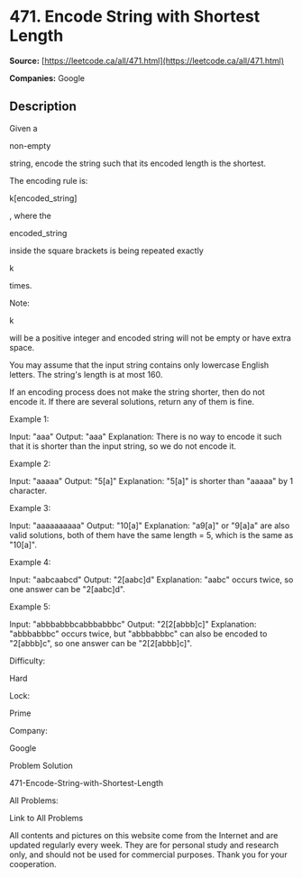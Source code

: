 # 471. Encode String with Shortest Length

**Source:** [https://leetcode.ca/all/471.html](https://leetcode.ca/all/471.html)

**Companies:** Google

## Description

Given a

non-empty

string, encode the string such that its encoded length is the
        shortest.

The encoding rule is:

k[encoded_string]

, where the

encoded_string

inside
        the square brackets is being repeated exactly

k

times.

Note:

k

will be a positive integer and encoded string will not be empty or have extra
            space.

You may assume that the input string contains only lowercase English letters. The string's
            length is at most 160.

If an encoding process does not make the string shorter, then do not encode it. If there
            are several solutions, return any of them is fine.

Example 1:

Input: "aaa"
Output: "aaa"
Explanation: There is no way to encode it such that it is shorter than the input string, so we do not encode it.

Example 2:

Input: "aaaaa"
Output: "5[a]"
Explanation: "5[a]" is shorter than "aaaaa" by 1 character.

Example 3:

Input: "aaaaaaaaaa"
Output: "10[a]"
Explanation: "a9[a]" or "9[a]a" are also valid solutions, both of them have the same length = 5, which is the same as "10[a]".

Example 4:

Input: "aabcaabcd"
Output: "2[aabc]d"
Explanation: "aabc" occurs twice, so one answer can be "2[aabc]d".

Example 5:

Input: "abbbabbbcabbbabbbc"
Output: "2[2[abbb]c]"
Explanation: "abbbabbbc" occurs twice, but "abbbabbbc" can also be encoded to "2[abbb]c", so one answer can be "2[2[abbb]c]".

Difficulty:

Hard

Lock:

Prime

Company:

Google

Problem Solution

471-Encode-String-with-Shortest-Length

All Problems:

Link to All Problems

All contents and pictures on this website come from the Internet and are updated regularly every week. They are for personal study and research only, and should not be used for commercial purposes. Thank you for your cooperation.

